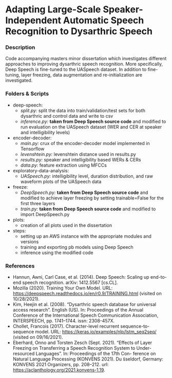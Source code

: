 # Adapting Large-Scale Speaker-Independent Automatic Speech Recognition to Dysarthric Speech

### Description

Code accompanying masters minor dissertation which investigates different approaches to improving dysarthric speech recognition. More specifically, Deep Speech is fine-tuned to the UASpeech dataset. In addition to fine-tuning, layer freezing, data augmentation and re-initialization are investigated. 

### Folders & Scripts

* deep-speech: 
  * *split.py:* split the data into train/validation/test sets for both dysarthric and control data and write to csv
  * *inference.py:* **taken from Deep Speech source code** and modified to run evaluation on the UASpeech dataset (WER and CER at speaker and intelligibility levels)
* encoder-decoder:  
  * *main.py:* crux of the encoder-decoder model implemented in Tensorflow
  * *levenshtein.py:* levenshtein distance used in results.py
  * *results.py:* speaker and intelligibility based WERs & CERs
  * *data.py:* feature extraction using MFCCs
* exploratory-data-analysis: 
  *  *UASpeech.py:* intelligibility level, duration distribution, and raw waveform plots of the UASpeech data
* freeze:
  * *DeepSpeech.py:* **taken from Deep Speech source code** and modified to achieve layer freezing by setting trainable=False for the first three layers
  * *train.py:* **taken from Deep Speech source code** and modified to import DeepSpeech.py
* plots: 
  * creation of all plots used in the dissertation
* steps:
  * setting up an AWS instance with the appropriate modules and versions
  * training and exporting pb models using Deep Speech
  * inference using the modified code

### References

* Hannun, Awni, Carl Case, et al. (2014). Deep Speech: Scaling up end-to-end speech recognition. arXiv: 1412.5567 [cs.CL].
* Mozilla (2020). Training Your Own Model. URL: https://deepspeech.readthedocs.io/en/r0.9/TRAINING.html (visited on 10/28/2021).
* Kim, Heejin et al. (2008). “Dysarthric speech database for universal access research”. English (US). In: Proceedings of the Annual Conference of the International Speech Communication Association, INTERSPEECH, pp. 1741–1744. issn: 2308-457X.
* Chollet, Francois (2017). Character-level recurrent sequence-to-sequence model. URL: https://keras.io/examples/nlp/lstm_seq2seq/ (visited on 09/16/2021).
* Eberhard, Onno and Torsten Zesch (Sept. 2021). “Effects of Layer Freezing on Transferring a Speech Recognition System to Under-resourced Languages”. In: Proceedings of the 17th Con- ference on Natural Language Processing (KONVENS 2021). Du ̈sseldorf, Germany: KONVENS 2021 Organizers, pp. 208–212. url: https://aclanthology.org/2021.konvens-1.19.
